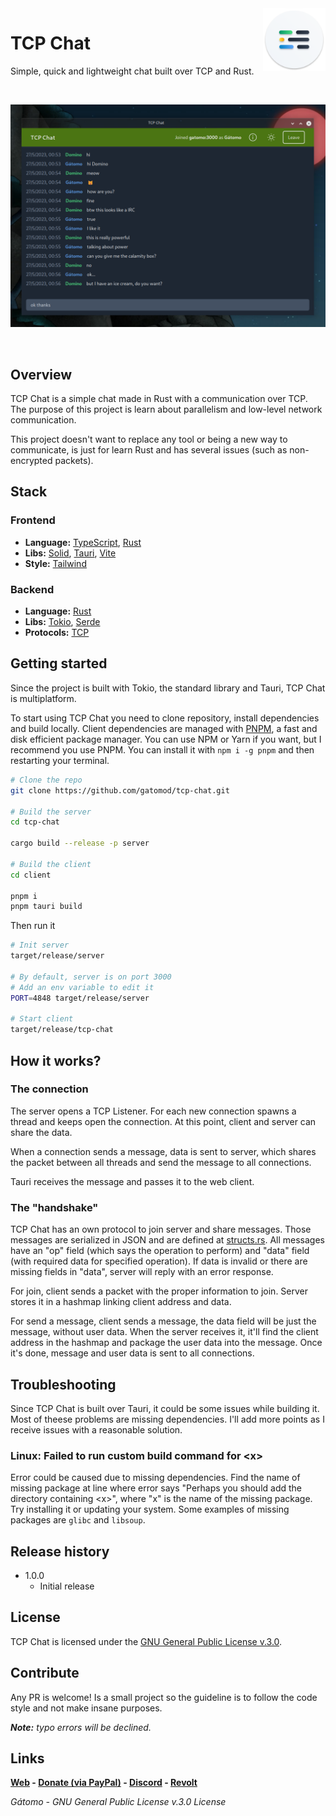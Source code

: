 <img width="100px" height="100px" align="right" alt="Inquirer Logo" src="assets/icon.png" title="Inquirer.js"/>

# TCP Chat

Simple, quick and lightweight chat built over TCP and Rust.

</br>

![](assets/example.png)

</br>

## Overview

TCP Chat is a simple chat made in Rust with a communication over TCP. The purpose of this project is learn about parallelism and low-level network communication.

This project doesn't want to replace any tool or being a new way to communicate, is just for learn Rust and has several issues (such as non-encrypted packets).

## Stack

### Frontend

-   **Language:** [TypeScript](https://www.typescriptlang.org/), [Rust](https://www.rust-lang.org/es)
-   **Libs:** [Solid](https://www.solidjs.com/), [Tauri](https://tauri.app/), [Vite](https://vitejs.dev/)
-   **Style:** [Tailwind](https://tailwindcss.com/)

### Backend

-   **Language:** [Rust](https://www.rust-lang.org/es)
-   **Libs:** [Tokio](https://tokio.rs/), [Serde](https://serde.rs/)
-   **Protocols:** [TCP](https://www.rfc-editor.org/rfc/rfc793.html)

## Getting started

Since the project is built with Tokio, the standard library and Tauri, TCP Chat is multiplatform.

To start using TCP Chat you need to clone repository, install dependencies and build locally. Client dependencies are managed with [PNPM](https://pnpm.io/), a fast and disk efficient package manager. You can use NPM or Yarn if you want, but I recommend you use PNPM. You can install it with `npm i -g pnpm` and then restarting your terminal.

```bash
# Clone the repo
git clone https://github.com/gatomod/tcp-chat.git

# Build the server
cd tcp-chat

cargo build --release -p server

# Build the client
cd client

pnpm i
pnpm tauri build
```

Then run it

```bash
# Init server
target/release/server

# By default, server is on port 3000
# Add an env variable to edit it
PORT=4848 target/release/server

# Start client
target/release/tcp-chat
```

## How it works?

### The connection
The server opens a TCP Listener. For each new connection spawns a thread and keeps open the connection. At this point, client and server can share the data.

When a connection sends a message, data is sent to server, which shares the packet between all threads and send the message to all connections.

Tauri receives the message and passes it to the web client.

### The "handshake"
TCP Chat has an own protocol to join server and share messages. Those messages are serialized in JSON and are defined at [structs.rs](server/src/structs.rs). All messages have an "op" field (which says the operation to perform) and "data" field (with required data for specified operation). If data is invalid or there are missing fields in "data", server will reply with an error response.

For join, client sends a packet with the proper information to join. Server stores it in a hashmap linking client address and data.

For send a message, client sends a message, the data field will be just the message, without user data. When the server receives it, it'll find the client address in the hashmap and package the user data into the message. Once it's done, message and user data is sent to all connections.

## Troubleshooting

Since TCP Chat is built over Tauri, it could be some issues while building it. Most of theese problems are missing dependencies. I'll add more points as I receive issues with a reasonable solution.

### Linux: Failed to run custom build command for \<x>
Error could be caused due to missing dependencies. Find the name of missing package at line where error says "Perhaps you should add the directory containing \<x>", where "x" is the name of the missing package. Try installing it or updating your system. Some examples of missing packages are `glibc` and `libsoup`.

## Release history

-   1.0.0
    -   Initial release

## License

TCP Chat is licensed under the [GNU General Public License v.3.0](https://www.gnu.org/licenses/gpl-3.0.html).

## Contribute

Any PR is welcome! Is a small project so the guideline is to follow the code style and not make insane purposes.

**_Note:_** _typo errors will be declined._

## Links

**[Web](https://gatomo.ga) - [Donate (via PayPal)](https://paypal.me/gatomooficial) - [Discord](https://discord.gg/E2yBpMq2Km) - [Revolt](https://rvlt.gg/fX4a7k1B)**

_Gátomo - GNU General Public License v.3.0 License_
